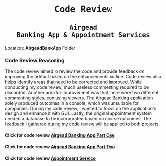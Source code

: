 # <pre align="center">Code Review</pre>

## <pre align="center">Airgead Banking App & Appointment Services</pre>

Location: **AirgeadBankApp** Folder

### Code Review Reasoning

The code review aimed to review the code and provide feedback on improving the artifact based on the enhancements outline. Code review also helps identify areas that need to be corrected and improved. While conducting my code review, much useless commenting required to be discarded. Another area for improvement was that there were two different commenting styles, confusing viewers. The Airgead Banking application solely produced outcomes in a console, which was unsuitable for companies. During my code review, I wanted to focus on the application's design and enhance it with GUI. Lastly, the original appointment system needed a database to be incorporated based on course outcomes. The feedback I gathered during my code review will be applied to both projects.


#### Click for code review [Airgead Banking App Part One](https://youtu.be/2HvVSMEsoPc)
#### Click for code review [Airgead Banking App Part Two](https://youtu.be/YlSjaP9tfO0)
#### Click for code review [Appointment Service]()
